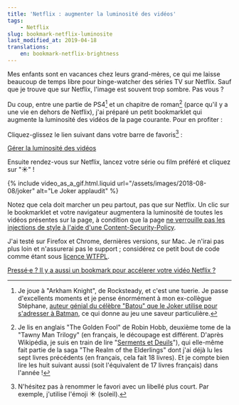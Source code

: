 ```yaml
---
title: 'Netflix : augmenter la luminosité des vidéos'
tags:
    - Netflix
slug: bookmark-netflix-luminosite
last_modified_at: 2019-04-18
translations:
    en: bookmark-netflix-brightness
---
```


Mes enfants sont en vacances chez leurs grand-mères, ce qui me laisse beaucoup de temps libre pour binge-watcher des séries TV sur Netflix. Sauf que je trouve que sur Netflix, l'image est souvent trop sombre. Pas vous ?

<!-- more -->

Du coup, entre une partie de PS4[^ps4] et un chapitre de roman[^lire] (parce qu'il y a une vie en dehors de Netflix), j'ai préparé un petit bookmarklet qui augmente la luminosité des vidéos de la page courante. Pour en profiter :

[^ps4]: Je joue à "Arkham Knight", de Rocksteady, et c'est une tuerie. Je passe d'excellents moments et je pense énormément à mon ex-collègue Stéphane, [auteur génial du célèbre "Batou" que le Joker utilise pour s'adresser à Batman](https://nota-bene.org/Trois-jolis-souvenirs-de-traduction), ce qui donne au jeu une saveur particulière.

[^lire]: Je lis en anglais "The Golden Fool" de Robin Hobb, deuxième tome de la "Tawny Man Trilogy" (en français, le découpage est différent. D'après Wikipédia, je suis en train de lire "[Serments et Deuils](https://fr.wikipedia.org/wiki/Serments_et_Deuils)"), qui elle-même fait partie de la saga "The Realm of the Elderlings" dont j'ai déjà lu les sept livres précédents (en français, cela fait 18 livres). Et je compte bien lire les huit suivant aussi (soit l'équivalent de 17 livres français) dans l'année !

Cliquez-glissez le lien suivant dans votre barre de favoris[^rename] :

<!-- nomicrotypo -->

<a href="javascript:(function(){var a=prompt('Video brightness?','100%');a=/^\d+(\.\d+)?%\$/.test(a)?a:'100%';Array.from(document.getElementsByTagName('video')).forEach(function(b){b.setAttribute('style',b.getAttribute('style')+'filter:brightness('+a+');')})})();" title="Gérer la luminosité des vidéos">Gérer la luminosité des vidéos</a>

<!-- endnomicrotypo -->

[^rename]: N'hésitez pas à renommer le favori avec un libellé plus court. Par exemple, j'utilise l'émoji ☀️ (soleil).

Ensuite rendez-vous sur Netflix, lancez votre série ou film préféré et cliquez sur "☀️" !

{% include video_as_a_gif.html.liquid
url="/assets/images/2018-08-08/joker"
alt="Le Joker applaudit"
%}

Notez que cela doit marcher un peu partout, pas que sur Netflix. Un clic sur le bookmarklet et votre navigateur augmentera la luminosité de toutes les vidéos présentes sur la page, à condition que la page [ne verrouille pas les injections de style à l'aide d'une Content-Security-Policy](https://blog.dareboost.com/fr/2016/08/content-security-policy-securiser-site-web-xss/).

J'ai testé sur Firefox et Chrome, dernières versions, sur Mac. Je n'irai pas plus loin et n'assurerai pas le support ; considérez ce petit bout de code comme étant sous [licence WTFPL](https://fr.wikipedia.org/wiki/WTFPL).

<ins datetime="2019-04-18">Pressé·e ? Il y a aussi un bookmark pour [accélerer votre vidéo Netflix](/notes/2019-04-bookmark-netflix-vitesse/) ?</ins>
